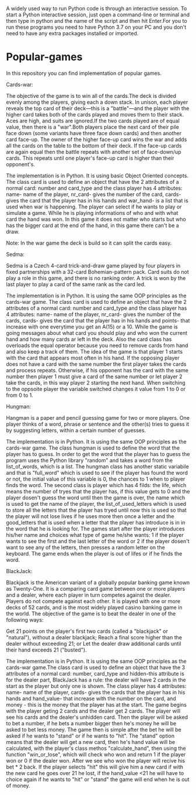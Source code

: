 A widely used way to run Python code is through an interactive session. To start a Python interactive session, just open a command-line or terminal and then type in python and the name of the script and then hit Enter.For you to run these programs you need to have Python 3.7  on your PC and you don't need to have any extra packages installed or imported.

# Popular-games
In this repository you can find implementation of popular games.

  Cards-war:
  
  The objective of the game is to win all of the cards.The deck is divided evenly among the players, giving each a down stack. In unison, each player reveals the top card of their deck—this is a "battle"—and the player with the higher card takes both of the cards played and moves them to their stack. Aces are high, and suits are ignored.If the two cards played are of equal value, then there is a "war".Both players place the next card of their pile face down (some variants have three face down cards) and then another card face-up. The owner of the higher face-up card wins the war and adds all the cards on the table to the bottom of their deck. If the face-up cards are again equal then the battle repeats with another set of face-down/up cards. This repeats until one player's face-up card is higher than their opponent's.
  
  The implementation is in Python. It is using basic Object Oriented concepts. The class card is used to define an object that have the 2 attributes of a normal card: number and card_type and the class player has 4 attributes: name- name of the player, nr_card- gives the number of the card, cards- gives the card that the player has in his hands and war_hand- is a list that is used when war is happening.
The player can select if he wants to play or simulate a game. While he is playing informations of who and with what card the hand was won. In this game it does not matter who starts but who has the bigger card at the end of the hand, in this game there can't be a draw.

Note: In the war game the deck is build so it can split the cards easy.

  Sedma:
  
  Sedma is a Czech 4-card trick-and-draw game played by four players in fixed partnerships with a 32-card Bohemian-pattern pack. Card suits do not play a role in this game, and there is no ranking order. A trick is won by the last player to play a card of the same rank as the card led.
  
  The implementation is in Python. It is using the same OOP principles as the cards-war game. The class card is used to define an object that have the 2 attributes of a normal card: number and card_type and the class player has 4 attributes: name- name of the player, nr_card- gives the number of the cards, cards- gives the card that the player has in his hands and points- that increase with one everytime you get an A(15) or a 10. While the game is going messages about what card you should play and who won the current hand and how many cards ar left in the deck. Also the card class has overloads the equal operator because you need to remove cards from hand and also keep a track of them. The idea of the game is that player 1 starts with the card that appears most often in his hand. If the opposing player does not have a card with the same number the first player takes the cards and process repeats. Otherwise, if his opponent has the card with the same number then player 1 must give a card of the same number or let player 2 take the cards, in this way player 2 starting the next hand. When switching to the oppsoite player the variable switched changes it value from 1 to 0 or from 0 to 1.
  
  Hungman:
  
  Hangman is a paper and pencil guessing game for two or more players. One player thinks of a word, phrase or sentence and the other(s) tries to guess it by suggesting letters, within a certain number of guesses.

  The implementation is in Python. It is using the same OOP principles as the cards-war game. The class hungman is used to define the word that the player has to guess. In order to get the word that the player has to guess the program uses the Python library "random" and takes a word from the list_of_words, which is a list. The hungman class has another static variabile and that is "full_word" which is used to see if the player has found the word or not, the initial value of this variable is 0, the chances to 1 when to player finds the word. The second class is player which has 4 filds: the life, which means the number of tryes that the player has, if this value gets to 0 and the player dosen't guess the word until then the game is over, the name which is used to get the name of the player, the list_of_used_letters which is used to store all the letters that the player has tryed until now this is used so that the player will not lose lives if he uses more then once a letter and the good_letters that is used when a letter that the player has introduce is in in the word that he is looking for. The games start after the player introduces his/her name and choices what type of game he/she wants: 1 if the player wants to see the first and the last letter of the word or 2 if the player dosen't want to see any of the letters, then presses a random letter on the keyboard. The game ends when the player is out of lifes or if he finds the word.  
  
  BlackJack:
  
  Blackjack is the American variant of a globally popular banking game known as Twenty-One. It is a comparing card game between one or more players and a dealer, where each player in turn competes against the dealer. Players do not compete against each other. It is played with one or more decks of 52 cards, and is the most widely played casino banking game in the world. The objective of the game is to beat the dealer in one of the following ways:

  Get 21 points on the player's first two cards (called a "blackjack" or "natural"), without a dealer blackjack;
  Reach a final score higher than the dealer without exceeding 21; 
  or
  Let the dealer draw additional cards until their hand exceeds 21 ("busted").
  
  The implementation is in Python. It is using the same OOP principles as the cards-war game.The class card is used to define an object that have the 3 attributes of a normal card: number, card_type and hidden-this attribute is for the dealer part, BlackJack has a rule: the dealer will have 2 cards in the start as the player but only one is shown. The class player has 4 attributes: name- name of the player, cards- gives the cards that the player has in his hands and hand_value- that increase with the number on the card, and money - this is the money that the player has at the start. The game begins with the player geting 2 cards and the dealer get 2 cards. The player will see his cards and the dealer's unhidden card. Then the player will be asked to bet a number, if he bets a number bigger then he's money he will be asked to bet less money. The game then is simple after the bet he will be asked if he wants to "stand" or if he wants to "hit". The "stand" option means that the dealer will get a new card, then he's hand value will be calculated, with the player's class methos "calculate_hand", then using the function "win_or_lose", which will check who won and return 1 if the player won or 0 if the dealer won. After we see who won the player will recive his bet * 2 back. If the player selects "hit" this will give him a new card if with the new card he goes over 21 he lost, if the hand_value <21 he will have to choice again if he wants to "hit" or "stand" the game will end when he is out of money.
